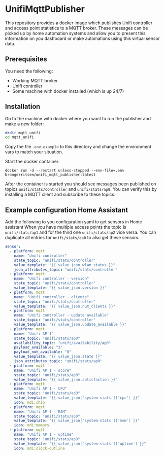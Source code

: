 # UnifiMqttPublisher

This repository provides a docker image which publishes Unifi controller and access point statistics to a MQTT broker.
These messages can be picked up by home automation systems and allow you to present this information on you dashboard or make automations using this virtual sensor data.

## Prerequisites

You need the following:
- Working MQTT broker
- Unifi controller
- Some machine with docker installed (which is up 24/7)

## Installation

Go to the machine with docker where you want to run the publisher and make a new folder:

```sh
mkdir mqtt_unifi
cd mqtt_unifi
```

Copy the file `.env.example` to this directory and change the environment vars to match your situation.

Start the docker container:

`docker run -d --restart unless-stopped --env-file=.env bramgerritsen/unifi_mqtt_publisher:latest`

After the container is started you should see messages been published on topics `unifi/stats/controller` and `unifi/stats/ap0`. You can verify this by installing a MQTT client and subscribe to these topics.

## Example configuration Home Assistant

Add the following to you configuration yaml to get sensors in Home assistant
When you have multiple access points the topic is `unifi/stats/ap1` and for the third one `unifi/stats/ap2` vice versa. You can duplicate all entries for `unifi/stats/ap0` to also get these sensors.

```yaml
sensor:
  - platform: mqtt
    name: "Unifi controller"
    state_topic: "unifi/stats/controller"
    value_template: "{{ value_json.wlan_status }}"
    json_attributes_topic: "unifi/stats/controller"
  - platform: mqtt
    name: "Unifi controller - version"
    state_topic: "unifi/stats/controller"
    value_template: "{{ value_json.version }}"
  - platform: mqtt
    name: "Unifi controller - clients"
    state_topic: "unifi/stats/controller"
    value_template: "{{ value_json.num_clients }}"
  - platform: mqtt
    name: "Unifi controller - update available"
    state_topic: "unifi/stats/controller"
    value_template: "{{ value_json.update_available }}"
  - platform: mqtt
    name: "Unifi AP 1"
    state_topic: "unifi/stats/ap0"
    availability_topic: "unifi/availability/ap0"
    payload_available: "1"
    payload_not_available: "0"
    value_template: "{{ value_json.state }}"
    json_attributes_topic: "unifi/stats/ap0"
  - platform: mqtt
    name: "Unifi AP 1 - score"
    state_topic: "unifi/stats/ap0"
    value_template: "{{ value_json.satisfaction }}"
  - platform: mqtt
    name: "Unifi AP 1 - CPU"
    state_topic: "unifi/stats/ap0"
    value_template: "{{ value_json['system-stats']['cpu'] }}"
    icon: mdi:chip
  - platform: mqtt
    name: "Unifi AP 1 - RAM"
    state_topic: "unifi/stats/ap0"
    value_template: "{{ value_json['system-stats']['mem'] }}"
    icon: mdi:memory
  - platform: mqtt
    name: "Unifi AP 1 - uptime"
    state_topic: "unifi/stats/ap0"
    value_template: "{{ value_json['system-stats']['uptime'] }}"
    icon: mdi:clock-outline
```